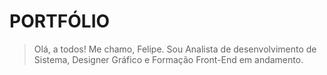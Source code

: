 # PORTFÓLIO

> Olá, a todos!
> Me chamo, Felipe. Sou Analista de desenvolvimento de Sistema, Designer Gráfico e Formação Front-End em andamento.
